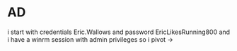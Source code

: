 # AD

i start with credentials Eric.Wallows and password EricLikesRunning800 and i have a winrm session with admin privileges so i pivot ->
